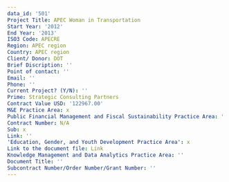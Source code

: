 ```yaml
---
data_id: '501'
Project Title: APEC Woman in Transportation
Start Year: '2012'
End Year: '2013'
ISO3 Code: APECRE
Region: APEC region
Country: APEC region
Client/ Donor: DOT
Brief Discription: ''
Point of contact: ''
Email: ''
Phone: ''
Current Project? (Y/N): ''
Prime: Strategic Consulting Partners
Contract Value USD: '122967.00'
M&E Practice Area: x
Public Financial Management and Fiscal Sustainability Practice Area: ''
Contract Number: N/A
Sub: x
Link: ''
'Education, Gender, and Youth Development Practice Area': x
Link to the document file: Link
Knowledge Management and Data Analytics Practice Area: ''
Document Title: ''
Subcontract Number/Order Number/Grant Number: ''
---
```

